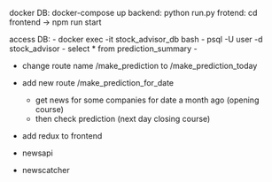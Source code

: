 docker DB: docker-compose up
backend: python run.py
frotend: cd frontend -> npm run start

access DB: - docker exec -it stock_advisor_db bash
           - psql -U user -d stock_advisor
           - select * from prediction_summary
           - <SQL code>

- change route name /make_prediction to /make_prediction_today

- add new route /make_prediction_for_date
  - get news for some companies for date a month ago (opening course)
  - then check prediction (next day closing course)

- add redux to frontend

- newsapi
- newscatcher